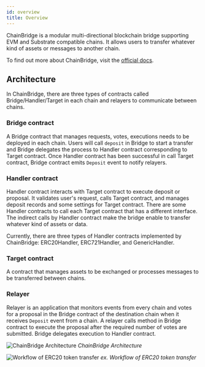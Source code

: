 ```yaml
---
id: overview
title: Overview
---
```


ChainBridge is a modular multi-directional blockchain bridge supporting EVM and Substrate compatible chains. It allows users to transfer whatever kind of assets or messages to another chain.

To find out more about ChainBridge, visit the [official docs](https://chainbridge.chainsafe.io/).

## Architecture

In ChainBridge, there are three types of contracts called Bridge/Handler/Target in each chain and relayers to communicate between chains.

### Bridge contract

A Bridge contract that manages requests, votes, executions needs to be deployed in each chain. Users will call `deposit` in Bridge to start a transfer and Bridge delegates the process to Handler contract corresponding to Target contract. Once Handler contract has been successful in call Target contract, Bridge contract emits `Deposit` event to notify relayers.

### Handler contract

Handler contract interacts with Target contract to execute deposit or proposal. It validates user's request, calls Target contract, and manages deposit records and some settings for Target contract. There are some Handler contracts to call each Target contract that has a different interface. The indirect calls by Handler contract make the bridge enable to transfer whatever kind of assets or data.

Currently, there are three types of Handler contracts implemented by ChainBridge: ERC20Handler, ERC721Handler, and GenericHandler.

### Target contract

A contract that manages assets to be exchanged or processes messages to be transferred between chains.

### Relayer

Relayer is an application that monitors events from every chain and votes for a proposal in the Bridge contract of the destination chain when it receives `Deposit` event from a chain. A relayer calls method in Bridge contract to execute the proposal after the required number of votes are submitted. Bridge delegates execution to Handler contract.

<div style={{textAlign: 'center'}}>

![ChainBridge Architecture](/img/chainbridge/architecture.svg)
*ChainBridge Architecture*

</div>

<div style={{textAlign: 'center'}}>

![Workflow of ERC20 token transfer](/img/chainbridge/erc20-workflow.svg)
*ex. Workflow of ERC20 token transfer*

</div>
